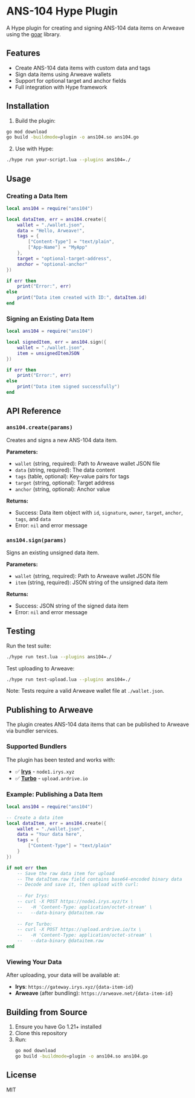 # ANS-104 Hype Plugin

A Hype plugin for creating and signing ANS-104 data items on Arweave using the [goar](https://github.com/everFinance/goar) library.

## Features

- Create ANS-104 data items with custom data and tags
- Sign data items using Arweave wallets
- Support for optional target and anchor fields
- Full integration with Hype framework

## Installation

1. Build the plugin:
```bash
go mod download
go build -buildmode=plugin -o ans104.so ans104.go
```

2. Use with Hype:
```bash
./hype run your-script.lua --plugins ans104=./
```

## Usage

### Creating a Data Item

```lua
local ans104 = require("ans104")

local dataItem, err = ans104.create({
    wallet = "./wallet.json",
    data = "Hello, Arweave!",
    tags = {
        ["Content-Type"] = "text/plain",
        ["App-Name"] = "MyApp"
    },
    target = "optional-target-address",
    anchor = "optional-anchor"
})

if err then
    print("Error:", err)
else
    print("Data item created with ID:", dataItem.id)
end
```

### Signing an Existing Data Item

```lua
local ans104 = require("ans104")

local signedItem, err = ans104.sign({
    wallet = "./wallet.json",
    item = unsignedItemJSON
})

if err then
    print("Error:", err)
else
    print("Data item signed successfully")
end
```

## API Reference

### `ans104.create(params)`

Creates and signs a new ANS-104 data item.

**Parameters:**
- `wallet` (string, required): Path to Arweave wallet JSON file
- `data` (string, required): The data content
- `tags` (table, optional): Key-value pairs for tags
- `target` (string, optional): Target address
- `anchor` (string, optional): Anchor value

**Returns:**
- Success: Data item object with `id`, `signature`, `owner`, `target`, `anchor`, `tags`, and `data`
- Error: `nil` and error message

### `ans104.sign(params)`

Signs an existing unsigned data item.

**Parameters:**
- `wallet` (string, required): Path to Arweave wallet JSON file
- `item` (string, required): JSON string of the unsigned data item

**Returns:**
- Success: JSON string of the signed data item
- Error: `nil` and error message

## Testing

Run the test suite:

```bash
./hype run test.lua --plugins ans104=./
```

Test uploading to Arweave:

```bash
./hype run test-upload.lua --plugins ans104=./
```

Note: Tests require a valid Arweave wallet file at `./wallet.json`.

## Publishing to Arweave

The plugin creates ANS-104 data items that can be published to Arweave via bundler services.

### Supported Bundlers

The plugin has been tested and works with:
- ✅ **[Irys](https://irys.xyz)** - `node1.irys.xyz`
- ✅ **[Turbo](https://ardrive.io)** - `upload.ardrive.io`

### Example: Publishing a Data Item

```lua
local ans104 = require("ans104")

-- Create a data item
local dataItem, err = ans104.create({
    wallet = "./wallet.json",
    data = "Your data here",
    tags = {
        ["Content-Type"] = "text/plain"
    }
})

if not err then
    -- Save the raw data item for upload
    -- The dataItem.raw field contains base64-encoded binary data
    -- Decode and save it, then upload with curl:
    
    -- For Irys:
    -- curl -X POST https://node1.irys.xyz/tx \
    --   -H 'Content-Type: application/octet-stream' \
    --   --data-binary @dataitem.raw
    
    -- For Turbo:
    -- curl -X POST https://upload.ardrive.io/tx \
    --   -H 'Content-Type: application/octet-stream' \
    --   --data-binary @dataitem.raw
end
```

### Viewing Your Data

After uploading, your data will be available at:
- **Irys**: `https://gateway.irys.xyz/{data-item-id}`
- **Arweave** (after bundling): `https://arweave.net/{data-item-id}`

## Building from Source

1. Ensure you have Go 1.21+ installed
2. Clone this repository
3. Run:
   ```bash
   go mod download
   go build -buildmode=plugin -o ans104.so ans104.go
   ```

## License

MIT
